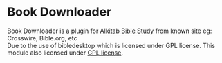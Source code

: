 # Book Downloader

Book Downloader is a plugin for [Alkitab Bible Study](https://github.com/tonny-kohar/alkitab-suite) from known site eg: Crosswire, Bible.org, etc  
Due to the use of bibledesktop which is licensed under GPL license. This module also licensed under [GPL license](https://github.com/tonny-kohar/book-downloader/blob/master/LICENSE).  
